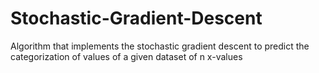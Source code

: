 # Stochastic-Gradient-Descent
Algorithm that implements the stochastic gradient descent to predict the categorization of values of a given dataset of n x-values
